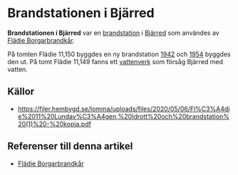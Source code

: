 # Brandstationen i Bjärred

**Brandstationen i Bjärred** var en [brandstation](brandstation) i [Bjärred](bjärred) som användes av [Flädie Borgarbrandkår](flädie%20borgarbrandkår).

På tomten Flädie 11,150 byggdes en ny brandstation [1942](1942) och [1954](1954) byggdes den ut. På tomt Flädie 11,149 fanns ett [vattenverk](vattenverk) som försåg Bjärred med vatten.

## Källor

* <https://filer.hembygd.se/lomma/uploads/files/2020/05/06/Fl%C3%A4die%2011%20Lundav%C3%A4gen,%20Idrott%20och%20brandstation%20(1)%20-%20kopia.pdf>

## Referenser till denna artikel

* [Flädie Borgarbrandkår](flädie%20borgarbrandkår)
